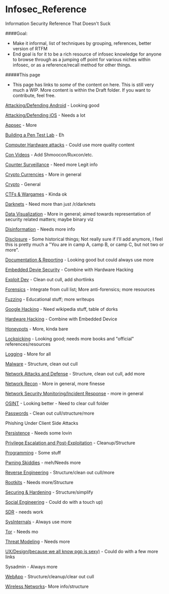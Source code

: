 # Infosec_Reference
Information Security Reference That Doesn't Suck


####Goal:

* Make it informal, list of techniques by grouping, references, better version of RTFM
* End goal is for it to be a rich resource of infosec knowledge for anyone to browse through as a jumping off point for various niches within infosec, or as a reference/recall method for other things.


#####This page
* This page has links to *some* of the content on here. This is still very much a  WIP. More content is within the Draft folder. If you want to contribute, feel free.

[Attacking/Defending Android](https://github.com/rmusser01/Infosec_Reference/blob/master/Draft/Draft/Attacking%20Android.md) - Looking good

[Attacking/Defending iOS](https://github.com/rmusser01/Infosec_Reference/blob/master/Draft/Draft/Attacking%20iOS.md) - Needs a lot

[Appsec](https://github.com/rmusser01/Infosec_Reference/blob/master/Draft/Draft/AppSec.md) - More

[Building a Pen Test Lab](https://github.com/rmusser01/Infosec_Reference/blob/master/Draft/Draft/Building%20A%20Pentest%20Lab.md) - Eh

[Computer Hardware attacks](https://github.com/rmusser01/Infosec_Reference/blob/master/Draft/Draft/Computer%20Hardware%20Attacks.md) - Could use more quality content

[Con Videos](https://github.com/rmusser01/Infosec_Reference/blob/master/Draft/Draft/Con%20Videos%20Stuff.md) - Add Shmoocon/Ruxcon/etc.

[Counter Surveillance](https://github.com/rmusser01/Infosec_Reference/blob/master/Draft/Draft/Counter%20Surveillance.md) - Need more Legit info

[Crypto Currencies](https://github.com/rmusser01/Infosec_Reference/blob/master/Draft/Draft/CryptoCurrencies.md) - More in general

[Crypto](https://github.com/rmusser01/Infosec_Reference/blob/master/Draft/Draft/Cryptography%20%26%20Encryption.md) - General

[CTFs & Wargames](https://github.com/rmusser01/Infosec_Reference/blob/master/Draft/Draft/CTFs%20%26%20Wargames.md) - Kinda ok

[Darknets](https://github.com/rmusser01/Infosec_Reference/blob/master/Draft/Draft/Darknets.md) - Need more than just /r/darknets

[Data Visualization](https://github.com/rmusser01/Infosec_Reference/blob/master/Draft/Draft/Data%20Visualization.md) - More in general; aimed towards representation of security related matters; maybe binary viz

[Disinformation](https://github.com/rmusser01/Infosec_Reference/blob/master/Draft/Draft/Disinformation.md) - Needs more info

[Disclosure](https://github.com/rmusser01/Infosec_Reference/blob/master/Draft/Draft/Disclosure.md) - Some historical things; Not really sure if I'll add anymore, I feel this is pretty much a "You are in camp A, camp B, or camp C, but not two or more".

[Documentation & Reporting](https://github.com/rmusser01/Infosec_Reference/blob/master/Draft/Draft/Documentation%20%26%20Reports.md) - Looking good but could always use more

[Embedded Devie Security](https://github.com/rmusser01/Infosec_Reference/blob/master/Draft/Draft/Embedded%20Device%20Security.md) - Combine with Hardware Hacking

[Exploit Dev](https://github.com/rmusser01/Infosec_Reference/tree/master/Draft/Draft/Exploit%20Development) - Clean out cull, add shortlinks

[Forensics](https://github.com/rmusser01/Infosec_Reference/blob/master/Draft/Draft/Forensics.md) - Integrate from cull list; More anti-forensics; more resources

[Fuzzing](https://github.com/rmusser01/Infosec_Reference/blob/master/Draft/Draft/Fuzzing.md) - Educational stuff; more writeups

[Google Hacking](https://github.com/rmusser01/Infosec_Reference/blob/master/Draft/Draft/Google%20Hacking.md) - Need wikipedia stuff, table of dorks

[Hardware Hacking](https://github.com/rmusser01/Infosec_Reference/blob/master/Draft/Draft/Hardware%20Hacking%20Teensy-like%20stuff.md) - Combine with Embedded Device


[Honeypots](https://github.com/rmusser01/Infosec_Reference/blob/master/Draft/Draft/Honeypots.md) - More, kinda bare

[Lockpicking](https://github.com/rmusser01/Infosec_Reference/blob/master/Draft/Draft/Lockpicking.md) - Looking good; needs more books and "official" references/resources

[Logging](https://github.com/rmusser01/Infosec_Reference/blob/master/Draft/Draft/Logging.md) - More for all

[Malware](https://github.com/rmusser01/Infosec_Reference/blob/master/Draft/Draft/Malware.md) - Structure, clean out cull

[Network Attacks and Defense](https://github.com/rmusser01/Infosec_Reference/blob/master/Draft/Draft/Network%20Attacks%20%26%20Defenses.md) - Structure, clean out cull, add more

[Network Recon](https://github.com/rmusser01/Infosec_Reference/tree/master/Draft/Draft/Network%20Reconnaissance%26Enumeration) - More in general, more finesse

[Network Security Monitoring/Incident Response](https://github.com/rmusser01/Infosec_Reference/blob/master/Draft/Draft/Network%20Security%20Monitoring.md) - more in general

[OSINT](https://github.com/rmusser01/Infosec_Reference/blob/master/Draft/Draft/Open%20Source%20Intelligence.md) - Looking better - Need to clear cull folder

[Passwords](https://github.com/rmusser01/Infosec_Reference/blob/master/Draft/Draft/Password%20Bruting%20and%20Hashcracking.md) - Clean out cull/structure/more

Phishing Under Client Side Attacks

[Persistence](https://github.com/rmusser01/Infosec_Reference/blob/master/Draft/Draft/Persistence.md) - Needs some lovin

[Privilege Escalation and Post-Exploitation](https://github.com/rmusser01/Infosec_Reference/tree/master/Draft/Draft/PrivEsc%20Post-Exploitation) - Cleanup/Structure

[Programming](https://github.com/rmusser01/Infosec_Reference/blob/master/Draft/Draft/Programming%20-%20Languages%20Courses%20References.md) - Some stuff

[Pwning Skiddies](https://github.com/rmusser01/Infosec_Reference/blob/master/Draft/Draft/Pwning%20Skiddies.md) - meh/Needs more

[Reverse Engineering](https://github.com/rmusser01/Infosec_Reference/tree/master/Draft/Draft/Reverse%20Engineering) - Structure/clean out cull/more

[Rootkits](https://github.com/rmusser01/Infosec_Reference/blob/master/Draft/Draft/Rootkits.md) - Needs more/Structure

[Securing & Hardening](https://github.com/rmusser01/Infosec_Reference/tree/master/Draft/Draft/Securing%20Hardening) - Structure/simplify

[Social Engineering](https://github.com/rmusser01/Infosec_Reference/blob/master/Draft/Draft/Social%20Engineering.md) - Could do with a touch up)

[SDR](https://github.com/rmusser01/Infosec_Reference/tree/master/Draft/Draft/Software%20Defined%20Radio) - needs work

[SysInternals](https://github.com/rmusser01/Infosec_Reference/blob/master/Draft/Draft/System%20Internals%20Windows%20and%20Linux%20Internals%20Reference.md) - Always use more

[Tor](https://github.com/rmusser01/Infosec_Reference/blob/master/Draft/Draft/Tor.md) - Needs mo

[Threat Modeling](https://github.com/rmusser01/Infosec_Reference/blob/master/Draft/Draft/Threat%20Modeling.md) - Needs more

[UX/Design(because we all know pgp is sexy)](https://github.com/rmusser01/Infosec_Reference/blob/master/Draft/Draft/UX%20Design%20-%20Because%20we%20all%20know%20how%20sexy%20pgp%20is.md) - Could do with a few more links

Sysadmin - Always more

[WebApp](https://github.com/rmusser01/Infosec_Reference/tree/master/Draft/Draft/Web%20Applications) - Structure/cleanup/clear out cull

[Wireless Networks](https://github.com/rmusser01/Infosec_Reference/blob/master/Draft/Draft/Hardware%20Hacking%20Teensy-like%20stuff.md)- More info/structure

